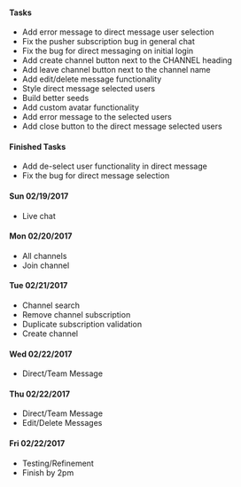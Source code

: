 #### Tasks

- Add error message to direct message user selection
- Fix the pusher subscription bug in general chat
- Fix the bug for direct messaging on initial login
- Add create channel button next to the CHANNEL heading
- Add leave channel button next to the channel name
- Add edit/delete message functionality
- Style direct message selected users
- Build better seeds
- Add custom avatar functionality
- Add error message to the selected users
- Add close button to the direct message selected users

#### Finished Tasks
- Add de-select user functionality in direct message
- Fix the bug for direct message selection

#### Sun 02/19/2017
- Live chat

#### Mon 02/20/2017

- All channels
- Join channel

#### Tue 02/21/2017

- Channel search
- Remove channel subscription
- Duplicate subscription validation
- Create channel

#### Wed 02/22/2017
- Direct/Team Message

#### Thu 02/22/2017
- Direct/Team Message
- Edit/Delete Messages

#### Fri 02/22/2017
- Testing/Refinement
- Finish by 2pm
